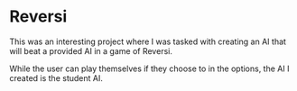 # Reversi

This was an interesting project where I was tasked with creating an AI that will beat a provided AI in a game of Reversi.

While the user can play themselves if they choose to in the options, the AI I created is the student AI.
